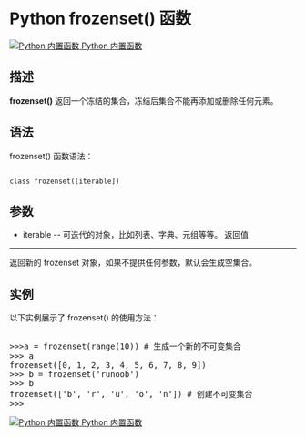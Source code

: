 Python frozenset() 函数
=====================

 [![Python 内置函数](../images/up.gif)
 Python 内置函数](python-built-in-functions.html)


  描述
--

 **frozenset()** 返回一个冻结的集合，冻结后集合不能再添加或删除任何元素。

 语法
--

 frozenset() 函数语法：

 
```

class frozenset([iterable])

```

 参数
--

  * iterable -- 可迭代的对象，比如列表、字典、元组等等。
  返回值
---

 返回新的 frozenset 对象，如果不提供任何参数，默认会生成空集合。

 实例
--

 以下实例展示了 frozenset() 的使用方法：

  <pre>

>>>a = frozenset(range(10)) # 生成一个新的不可变集合
>>> a
frozenset([0, 1, 2, 3, 4, 5, 6, 7, 8, 9])
>>> b = frozenset('runoob') 
>>> b
frozenset(['b', 'r', 'u', 'o', 'n']) # 创建不可变集合
>>>
</pre>

 [![Python 内置函数](../images/up.gif)
 Python 内置函数](python-built-in-functions.html)


